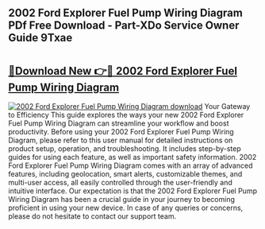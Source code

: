 ## 2002 Ford Explorer Fuel Pump Wiring Diagram PDf Free Download - Part-XDo Service Owner Guide 9Txae

# <h2><a href="http://dfhdlw.blite.top/?on=2002+Ford+Explorer+Fuel+Pump+Wiring+Diagram">🔗Download New 👉🔴 2002 Ford Explorer Fuel Pump Wiring Diagram</a></h2>

[![2002 Ford Explorer Fuel Pump Wiring Diagram download](https://i.imgur.com/lujVjoI.png)](http://dfhdlw.blite.top/?on=2002+Ford+Explorer+Fuel+Pump+Wiring+Diagram)
Your Gateway to Efficiency This guide explores the ways your new 2002 Ford Explorer Fuel Pump Wiring Diagram can streamline your workflow and boost productivity. Before using your 2002 Ford Explorer Fuel Pump Wiring Diagram, please refer to this user manual for detailed instructions on product setup, operation, and troubleshooting. It includes step-by-step guides for using each feature, as well as important safety information. 2002 Ford Explorer Fuel Pump Wiring Diagram comes with an array of advanced features, including geolocation, smart alerts, customizable themes, and multi-user access, all easily controlled through the user-friendly and intuitive interface. Our expectation is that the 2002 Ford Explorer Fuel Pump Wiring Diagram has been a crucial guide in your journey to becoming proficient in using your new device. In case of any queries or concerns, please do not hesitate to contact our support team.
